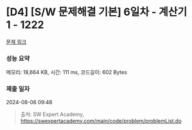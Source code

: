 # [D4] [S/W 문제해결 기본] 6일차 - 계산기1 - 1222 

[문제 링크](https://swexpertacademy.com/main/code/problem/problemDetail.do?contestProbId=AV14mbSaAEwCFAYD) 

### 성능 요약

메모리: 18,664 KB, 시간: 111 ms, 코드길이: 602 Bytes

### 제출 일자

2024-08-06 09:48



> 출처: SW Expert Academy, https://swexpertacademy.com/main/code/problem/problemList.do